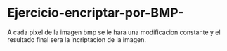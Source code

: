 # Ejercicio-encriptar-por-BMP-
A cada pixel de la imagen bmp se le hara una modificacion constante y el resultado final sera la incriptacion de la imagen. 
